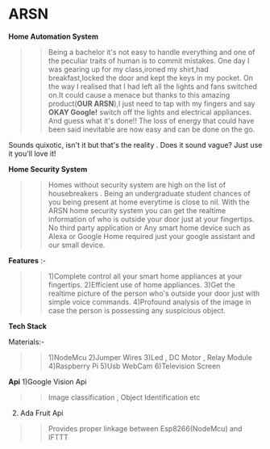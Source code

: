 # ARSN
**Home Automation System**
>>Being a bachelor it's not easy to handle everything and one of the peculiar traits of human is to commit mistakes.
One day I was gearing up for my class,ironed my shirt,had breakfast,locked the door and kept the keys in my pocket.
On the way I realised that I had left all the lights and fans switched on.It could cause a menace but thanks to this amazing product(**OUR ARSN**),I just need to tap with my fingers and say **OKAY Google!** switch off the lights and electrical appliances. And guess what it's done!! The loss of energy that could have been said inevitable are now easy and can be done on the go.

Sounds quixotic, isn't it but that's the reality . Does it sound vague? Just use it you'll love it!

**Home Security System**
>>Homes without security system are high on the list of housebreakers . Being an undergraduate student chances of you being present at home everytime is close to nil. With the ARSN home security system you can get the realtime information of who is outside your door just at your fingertips. No third party application or Any smart home device such as Alexa or Google Home required just your google assistant and our small device.

**Features** :-

>>1)Complete control all your smart home appliances at your fingertips.
2)Efficient use of home appliances.
3)Get the realtime picture of the person who's outside your door just with simple voice commands.
4)Profound analysis of the image in case the person is possessing any suspicious object.

**Tech Stack**

Materials:-
>>1)NodeMcu
>>2)Jumper Wires
>>3)Led , DC Motor , Relay Module
>>4)Raspberry Pi
>>5)Usb WebCam
>>6)Television Screen

**Api**
1)Google Vision Api
  >> Image classification , Object Identification etc
 2) Ada Fruit Api
  >> Provides proper linkage between Esp8266(NodeMcu) and IFTTT
  
 

